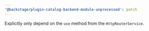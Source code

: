 ```yaml
---
'@backstage/plugin-catalog-backend-module-unprocessed': patch
---
```


Explicitly only depend on the `use` method from the `HttpRouterService`.
